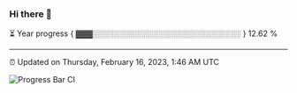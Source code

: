 ### Hi there 👋

⏳ Year progress { ▓▓▓░░░░░░░░░░░░░░░░░░░░░░░░░░░ } 12.62 %

---

⏰ Updated on Thursday, February 16, 2023, 1:46 AM UTC

![Progress Bar CI](https://github.com/arthurbuhl/arthurbuhl/workflows/Progress%20Bar%20CI/badge.svg)
